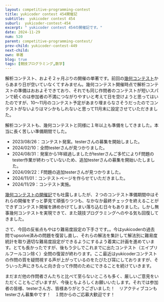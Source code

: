 ```yaml
---
layout: competitive-programming-contest
title: yukicoder contest 454開催記
subtitle:  yukicoder contest 454
suburl:  yukicoder-contest-454
excerpt: " yukicoder contest 454の開催記です。"
date: 2024-11-29
num: 520
parent: competitive-programming-contest/
prev-child: yukicoder-contest-449
next-child: 
own: 単著
blog: true
tags: [競技プログラミング,数学]
---
```


解析コンテスト、およそ２ヶ月ぶりの開催の単著です。前回の[幾何コンテスト](https://yukicoder.me/contests/514)からあまり日が空いていなくてすみません。幾何コンテスト開催時点で解析コンテストの準備はおおよそできており、それでも同じ作問者のコンテストが短いスパンで続くのは参加者の不満につながりやすいと考えて日を空けようと思ってはいたのですが、10～11月のコンテスト予定があまり埋まらなさそうだったのでコンテストがないよりはマシかもしれないと思って11月末に設定させていただきました。

解析コンテストも、幾何コンテストと同様に１年以上も準備をしてきました。本当に長く苦しい準備期間でした。

* 2023/08/26：コンテスト発案。testerさんの募集を開始しました。
* 2024/02/10：全問testerさんが見つかりました。
* 2024/08/31：発案から1年経過しましたがtesterさんご多忙によりF問題のtester作業が終わっていないため、追加testerさんの募集を開始いたしました。
* 2024/09/22：F問題の追加testerさんが見つかりました。
* 2024/11/01：コンテストページを作らせていただきました。
* 2024/11/29：コンテスト実施。

[幾何コンテストの開催記](https://p-adic.github.io/yukicoder-contest-449/)でも吐露しましたが、２つのコンテスト準備期間中はそれらの開催をずっと夢見て頑張りつつも、なかなか最終チェックを終えることができずコンテスト開催を諦めかけてしまい落ち込む日々もありました。しかし無事幾何コンテストを実現できて、また競技プログラミングへのやる気も回復してきました。

さて、今回の反省点もやはり難易度設定の下手さです。。今はyukicoderの過去問でupsolve済みの問題を復習し直し、それらの解法を集計して解法別に難易度統計を取り適切な難易度設定ができるようにするよう着実に計画を進めています。とても長かったですが、後もう少しでこれまでに出たコンテスト（エイプリルフールコン除く）全問の復習が終わります。ここ最近はyukicoderコンテストの作問の質を疑問視する声が上がっているのをたびたび耳にしておりますが、そういった声にきちんと向き合って作問のためにできることを続けていきます。

まだまだ他の作問者さんたちと比べて至らないところも多く、厳しいご意見をいただくこともございますが、今後ともよろしくお願いいたします。それでは参加者の皆様、testerさん方、皆様ありがとうございました！　リアクティブコンもtesterさん募集中です！　１問からのご応募大歓迎です！
